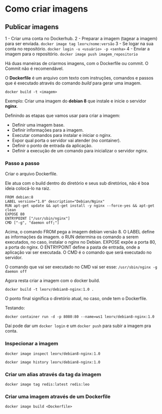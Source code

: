 # Como criar imagens

## Publicar imagens

1 - Criar uma conta no Dockerhub.
2 - Preparar a imagem (tagear a imagem) para ser enviada.
`docker image tag leorv/nome:versão`
3 - Se logar na sua conta no repositório.
`docker login -u <usuário> -p <senha>`
4 - Enviar a imagem para o repositório.
`docker image push imagem_repositorio`

Há duas maneiras de criarmos imagens, com o Dockerfile ou commit. O Commit não é recomendável.

O **Dockerfile** é um arquivo com texto com instruções, comandos e passos que é executado através do comando *build* para gerar uma imagem.

```
docker build -t <imagem>
```

Exemplo: Criar uma imagem do **debian 8** que instale e inicie o servidor **nginx**.

Definindo as etapas que vamos usar para criar a imagem:

- Definir uma imagem base.
- Definir informações para a imagem.
- Executar comandos para instalar e iniciar o nginx.
- Expor qual porta o servidor vai atender (no container).
- Definir o ponto de entrada da aplicação.
- Definir a execução de um comando para inicializar o servidor nginx.


### Passo a passo

Criar o arquivo Dockerfile.

Ele atua com o build dentro do diretório e seus sub diretórios, não é boa ideia colocá-lo na raiz.

```
FROM debian:8
LABEL version="1.0" description="Debian/Nginx"
RUN apt-get update && apt-get install -y nginx --force-yes && apt-get clean
EXPOSE 80
ENTRYPOINT ["/usr/sbin/nginx"]
CMD ["-g", "daemon off;"]
```

Acima, o comando FROM pega a imagem debian versão 8.
O LABEL define as informações da imagem.
o RUN determina os comando a serem executados, no caso, instalar o nginx no Debian.
EXPOSE expõe a porta 80, a porta do nginx.
O ENTRYPOINT define a pasta de entrada, onde a aplicação vai ser executada.
O CMD é o comando que será executado no servidor.

O comando que vai ser executado no CMD vai ser esse: `/usr/sbin/nginx -g daemon off`

Agora resta criar a imagem com o docker build.

```
docker build -t leorv/debian8-nginx:1.0 .
```

O ponto final significa o diretório atual, no caso, onde tem o Dockerfile.

Testando:

```
docker container run -d -p 8080:80 --name=ws1 leorv/debian8-nginx:1.0
```

Daí pode dar um `docker login` e um `docker push` para subir a imagem pra conta.

### Inspecionar a imagem

```
docker image inspect leorv/debian8-nginx:1.0

docker image history leorv/debian8-nginx:1.0
```

### Criar um alias através da tag da imagem

```
docker image tag redis:latest redis:leo
```

### Criar uma imagem através de um Dockerfile

```
docker image build <Dockerfile>
```

### 
